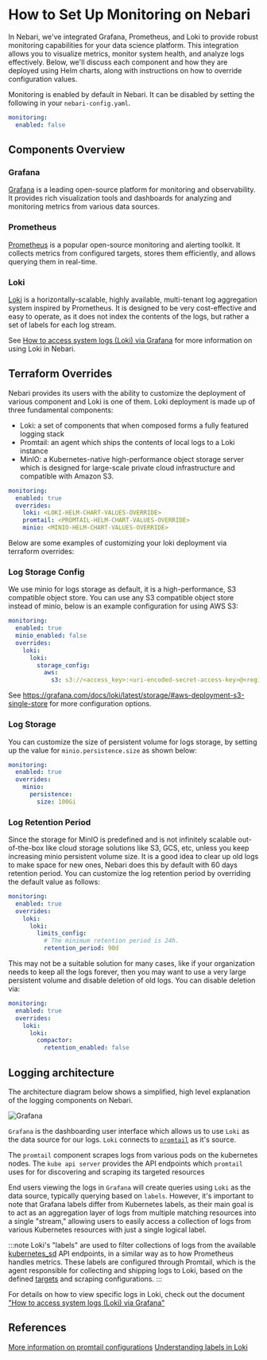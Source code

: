 # How to Set Up Monitoring on Nebari

In Nebari, we've integrated Grafana, Prometheus, and Loki to provide robust monitoring capabilities for
your data science platform. This integration allows you to visualize metrics, monitor system health, and
analyze logs effectively. Below, we'll discuss each component and how they are deployed using Helm charts,
along with instructions on how to override configuration values.

Monitoring is enabled by default in Nebari. It can be disabled by setting the following in your `nebari-config.yaml`.

```yaml
monitoring:
  enabled: false
```

## Components Overview

### Grafana

[Grafana](https://grafana.com/) is a leading open-source platform for monitoring and observability.
It provides rich visualization tools and dashboards for analyzing and monitoring metrics from various data sources.

### Prometheus

[Prometheus](https://prometheus.io/) is a popular open-source monitoring and alerting toolkit. It collects
metrics from configured targets, stores them efficiently, and allows querying them in real-time.

### Loki

[Loki](https://grafana.com/docs/loki/latest/) is a horizontally-scalable, highly available, multi-tenant log
aggregation system inspired by Prometheus. It is designed to be very cost-effective and easy to operate, as it
does not index the contents of the logs, but rather a set of labels for each log stream.

See [How to access system logs (Loki) via Grafana][access-logs-loki] for more information on using Loki in Nebari.

## Terraform Overrides

Nebari provides its users with the ability to customize the deployment of various component
and Loki is one of them. Loki deployment is made up of three fundamental components:

- Loki: a set of components that when composed forms a fully featured logging stack
- Promtail: an agent which ships the contents of local logs to a Loki instance
- MinIO: a Kubernetes-native high-performance object storage server which is designed for large-scale
  private cloud infrastructure and compatible with Amazon S3.

```yaml
monitoring:
  enabled: true
  overrides:
    loki: <LOKI-HELM-CHART-VALUES-OVERRIDE>
    promtail: <PROMTAIL-HELM-CHART-VALUES-OVERRIDE>
    minio: <MINIO-HELM-CHART-VALUES-OVERRIDE>
```

Below are some examples of customizing your loki deployment via terraform overrides:

### Log Storage Config

We use minio for logs storage as default, it is a high-performance, S3 compatible object store. You can use
any S3 compatible object store instead of minio, below is an example configuration for using AWS S3:

```yaml
monitoring:
  enabled: true
  minio_enabled: false
  overrides:
    loki:
      loki:
        storage_config:
          aws:
            s3: s3://<access_key>:<uri-encoded-secret-access-key>@<region>
```

See https://grafana.com/docs/loki/latest/storage/#aws-deployment-s3-single-store for more configuration
options.

### Log Storage

You can customize the size of persistent volume for logs storage, by setting up the value for
`minio.persistence.size` as shown below:

```yaml
monitoring:
  enabled: true
  overrides:
    minio:
      persistence:
        size: 100Gi
```

### Log Retention Period

Since the storage for MinIO is predefined and is not infinitely scalable out-of-the-box like
cloud storage solutions like S3, GCS, etc, unless you keep increasing minio persistent volume size.
It is a good idea to clear up old logs to make space for new ones, Nebari does this by default with
60 days retention period. You can customize the log retention period by overriding the default
value as follows:

```yaml
monitoring:
  enabled: true
  overrides:
    loki:
      loki:
        limits_config:
          # The minimum retention period is 24h.
          retention_period: 90d
```

This may not be a suitable solution for many cases, like if your organization needs to keep
all the logs forever, then you may want to use a very large persistent volume and disable
deletion of old logs. You can disable deletion via:

```yaml
monitoring:
  enabled: true
  overrides:
    loki:
      loki:
        compactor:
          retention_enabled: false
```

## Logging architecture

The architecture diagram below shows a simplified, high level explanation of the logging components on Nebari.

![Grafana](/img/how-tos/grafana-loki-promtail-architecture.png)

`Grafana` is the dashboarding user interface which allows us to use `Loki` as the data source for our logs. `Loki` connects to [`promtail`](https://grafana.com/docs/loki/latest/send-data/promtail/) as it's source.

The `promtail` component scrapes logs from various pods on the kubernetes nodes. The `kube api server` provides the API endpoints which `promtail` uses for for discovering and scraping its targeted resources

End users viewing the logs in `Grafana` will create queries using `Loki` as the data source, typically querying based on `labels`. However, it's important to note that Grafana labels differ from Kubernetes labels, as their main goal is to act as an aggregation layer of logs from multiple matching resources into a single "stream," allowing users to easily access a collection of logs from various Kubernetes resources with just a single logical label.

:::note
Loki's "labels" are used to filter collections of logs from the available [kubernetes_sd](https://grafana.com/docs/loki/latest/send-data/promtail/configuration/#kubernetes_sd_config) API endpoints, in a similar way as to how Prometheus handles metrics. These labels are configured through Promtail, which is the agent responsible for collecting and shipping logs to Loki, based on the defined [targets](https://grafana.com/docs/loki/latest/send-data/promtail/configuration/#scrape_configs) and scraping configurations.
:::

For details on how to view specific logs in Loki, check out the document ["How to access system logs (Loki) via Grafana"](access-logs-loki)

## References

[More information on promtail configurations](https://grafana.com/docs/loki/latest/send-data/promtail/configuration/)
[Understanding labels in Loki](https://grafana.com/docs/loki/latest/get-started/labels/#understand-labels)

<!-- Internal links -->

[access-logs-loki]: /how-tos/access-logs-loki.md
